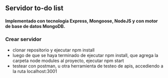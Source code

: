 ## Servidor to-do list 
#### Implementado con tecnología Express, Mongoose, NodeJS y con motor de base de datos MongoDB.

### Crear servidor
- clonar repositorio y ejecutar npm install
- luego de que se haya terminado de ejecutar npm install, que agrega la carpeta node modules al proyecto, ejecutar npm start
- testear con postman, u otra herramienta de testeo de apis, accediendo a la ruta localhost:3001
